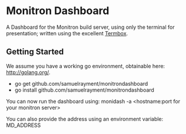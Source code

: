 Monitron Dashboard
==================

A Dashboard for the Monitron build server, using only the terminal for presentation; written using 
the excellent [Termbox](https://github.com/nsf/termbox-go).

Getting Started
---------------

We assume you have a working go environment, obtainable here: http://golang.org/.

* go get github.com/samuelrayment/monitrondashboard
* go install github.com/samuelrayment/monitrondashboard

You can now run the dashboard using:
    monidash -a <hostname:port for your monitron server>

You can also provide the address using an environment variable: 
    MD_ADDRESS

